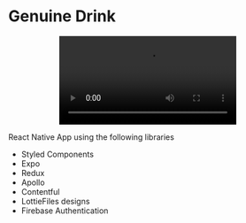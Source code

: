 # Genuine Drink

<p align="center">

  <video width="320" autoplay loop>
  <source src="assets/videoapp.mp4" type="video/mp4">
  Your browser does not support the video tag.
</video>
  
</p>


React Native App using the following libraries

- Styled Components
- Expo
- Redux
- Apollo
- Contentful
- LottieFiles designs
- Firebase Authentication